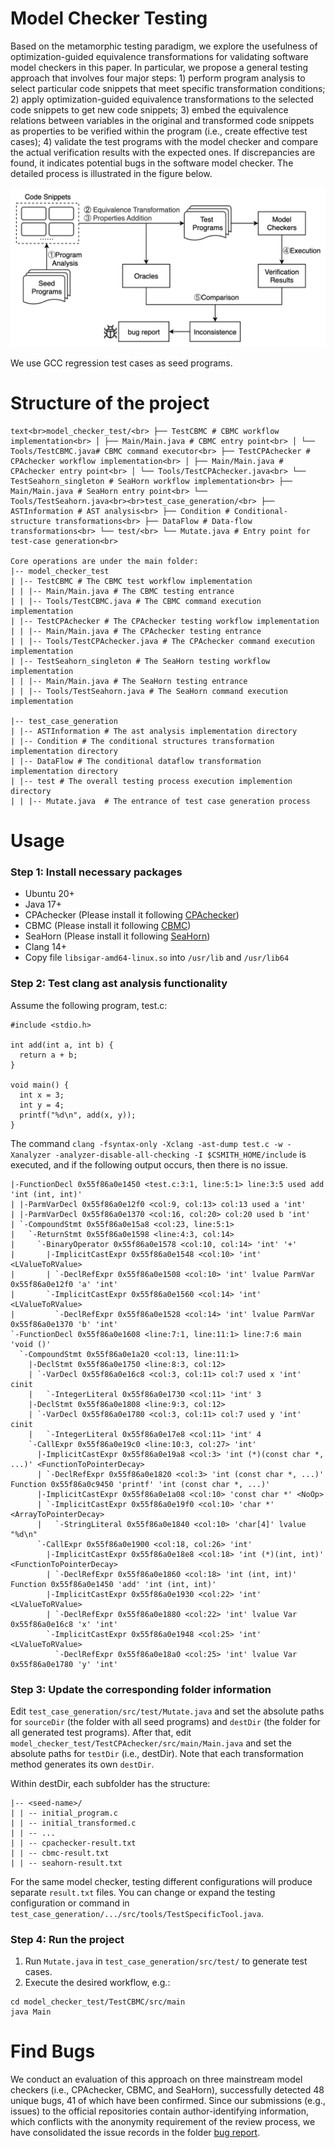 # Model Checker Testing
Based on the metamorphic testing paradigm, we explore
the usefulness of optimization-guided equivalence transformations for validating software model checkers in this paper. In particular, we propose a general testing approach that involves four major steps: 1) perform program analysis to select particular code snippets that meet specific transformation conditions; 2) apply optimization-guided equivalence transformations to the selected code snippets to get new code snippets; 3) embed the equivalence relations between variables in the original and transformed code snippets as properties to be verified within the program (i.e., create effective test cases); 4) validate the test programs with the model checker and compare the actual verification results with the expected ones. If discrepancies are found, it indicates potential bugs in the software model checker. The detailed process is illustrated in the figure below. 

<img src="./workflow.jpg" alt="Workflow image" width="600" />

We use GCC regression test cases as seed programs. 

# Structure of the project

```
text<br>model_checker_test/<br> ├── TestCBMC # CBMC workflow implementation<br> │ ├── Main/Main.java # CBMC entry point<br> │ └── Tools/TestCBMC.java# CBMC command executor<br> ├── TestCPAchecker # CPAchecker workflow implementation<br> │ ├── Main/Main.java # CPAchecker entry point<br> │ └── Tools/TestCPAchecker.java<br> └── TestSeahorn_singleton # SeaHorn workflow implementation<br> ├── Main/Main.java # SeaHorn entry point<br> └── Tools/TestSeahorn.java<br><br>test_case_generation/<br> ├── ASTInformation # AST analysis<br> ├── Condition # Conditional-structure transformations<br> ├── DataFlow # Data-flow transformations<br> └── test/<br> └── Mutate.java # Entry point for test-case generation<br>

Core operations are under the main folder:
|-- model_checker_test
| |-- TestCBMC # The CBMC test workflow implementation
| | |-- Main/Main.java # The CBMC testing entrance
| | |-- Tools/TestCBMC.java # The CBMC command execution implementation
| |-- TestCPAchecker # The CPAchecker testing workflow implementation
| | |-- Main/Main.java # The CPAchecker testing entrance
| | |-- Tools/TestCPAchecker.java # The CPAchecker command execution implementation
| |-- TestSeahorn_singleton # The SeaHorn testing workflow implementation
| | |-- Main/Main.java # The SeaHorn testing entrance
| | |-- Tools/TestSeahorn.java # The SeaHorn command execution implementation

|-- test_case_generation
| |-- ASTInformation # The ast analysis implementation directory
| |-- Condition # The conditional structures transformation implementation directory
| |-- DataFlow # The conditional dataflow transformation implementation directory
| |-- test # The overall testing process execution implemention directory
| | |-- Mutate.java  # The entrance of test case generation process
```

# Usage

### Step 1: Install necessary packages

- Ubuntu 20+
- Java 17+
- CPAchecker (Please install it following [CPAchecker](https://cpachecker.sosy-lab.org/download.php))
- CBMC (Please install it following [CBMC](https://github.com/diffblue/cbmc))
- SeaHorn (Please install it following [SeaHorn](https://github.com/seahorn/seahorn))
- Clang 14+
- Copy file `libsigar-amd64-linux.so` into `/usr/lib` and `/usr/lib64`

### Step 2: Test clang ast analysis functionality

Assume the following program, test.c:
```
#include <stdio.h>

int add(int a, int b) {
  return a + b;
}

void main() {
  int x = 3;
  int y = 4;
  printf("%d\n", add(x, y));
}
```

The command `clang -fsyntax-only -Xclang -ast-dump test.c -w -Xanalyzer -analyzer-disable-all-checking -I $CSMITH_HOME/include` is executed, and if the following output occurs, then there is no issue.
```
|-FunctionDecl 0x55f86a0e1450 <test.c:3:1, line:5:1> line:3:5 used add 'int (int, int)'
| |-ParmVarDecl 0x55f86a0e12f0 <col:9, col:13> col:13 used a 'int'
| |-ParmVarDecl 0x55f86a0e1370 <col:16, col:20> col:20 used b 'int'
| `-CompoundStmt 0x55f86a0e15a8 <col:23, line:5:1>
|   `-ReturnStmt 0x55f86a0e1598 <line:4:3, col:14>
|     `-BinaryOperator 0x55f86a0e1578 <col:10, col:14> 'int' '+'
|       |-ImplicitCastExpr 0x55f86a0e1548 <col:10> 'int' <LValueToRValue>
|       | `-DeclRefExpr 0x55f86a0e1508 <col:10> 'int' lvalue ParmVar 0x55f86a0e12f0 'a' 'int'
|       `-ImplicitCastExpr 0x55f86a0e1560 <col:14> 'int' <LValueToRValue>
|         `-DeclRefExpr 0x55f86a0e1528 <col:14> 'int' lvalue ParmVar 0x55f86a0e1370 'b' 'int'
`-FunctionDecl 0x55f86a0e1608 <line:7:1, line:11:1> line:7:6 main 'void ()'
  `-CompoundStmt 0x55f86a0e1a20 <col:13, line:11:1>
    |-DeclStmt 0x55f86a0e1750 <line:8:3, col:12>
    | `-VarDecl 0x55f86a0e16c8 <col:3, col:11> col:7 used x 'int' cinit
    |   `-IntegerLiteral 0x55f86a0e1730 <col:11> 'int' 3
    |-DeclStmt 0x55f86a0e1808 <line:9:3, col:12>
    | `-VarDecl 0x55f86a0e1780 <col:3, col:11> col:7 used y 'int' cinit
    |   `-IntegerLiteral 0x55f86a0e17e8 <col:11> 'int' 4
    `-CallExpr 0x55f86a0e19c0 <line:10:3, col:27> 'int'
      |-ImplicitCastExpr 0x55f86a0e19a8 <col:3> 'int (*)(const char *, ...)' <FunctionToPointerDecay>
      | `-DeclRefExpr 0x55f86a0e1820 <col:3> 'int (const char *, ...)' Function 0x55f86a0c9450 'printf' 'int (const char *, ...)'
      |-ImplicitCastExpr 0x55f86a0e1a08 <col:10> 'const char *' <NoOp>
      | `-ImplicitCastExpr 0x55f86a0e19f0 <col:10> 'char *' <ArrayToPointerDecay>
      |   `-StringLiteral 0x55f86a0e1840 <col:10> 'char[4]' lvalue "%d\n"
      `-CallExpr 0x55f86a0e1900 <col:18, col:26> 'int'
        |-ImplicitCastExpr 0x55f86a0e18e8 <col:18> 'int (*)(int, int)' <FunctionToPointerDecay>
        | `-DeclRefExpr 0x55f86a0e1860 <col:18> 'int (int, int)' Function 0x55f86a0e1450 'add' 'int (int, int)'
        |-ImplicitCastExpr 0x55f86a0e1930 <col:22> 'int' <LValueToRValue>
        | `-DeclRefExpr 0x55f86a0e1880 <col:22> 'int' lvalue Var 0x55f86a0e16c8 'x' 'int'
        `-ImplicitCastExpr 0x55f86a0e1948 <col:25> 'int' <LValueToRValue>
          `-DeclRefExpr 0x55f86a0e18a0 <col:25> 'int' lvalue Var 0x55f86a0e1780 'y' 'int'
```
### Step 3: Update the corresponding folder information
Edit `test_case_generation/src/test/Mutate.java` and set the absolute paths for `sourceDir` (the folder with all seed programs) and `destDir` (the folder for all generated test programs).
After that, edit `model_checker_test/TestCPAchecker/src/main/Main.java` and set the absolute paths for `testDir` (i.e., destDir).
Note that each transformation method generates its own `destDir`.

Within destDir, each subfolder has the structure:
```
|-- <seed-name>/
| | -- initial_program.c
| | -- initial_transformed.c
| | -- ...
| | -- cpachecker-result.txt
| | -- cbmc-result.txt
| | -- seahorn-result.txt

```
For the same model checker, testing different configurations will produce separate `result.txt` files. You can change or expand the testing configuration or command in `test_case_generation/.../src/tools/TestSpecificTool.java`.

### Step 4: Run the project
1. Run `Mutate.java` in `test_case_generation/src/test/` to generate test cases.
2. Execute the desired workflow, e.g.:
```
cd model_checker_test/TestCBMC/src/main
java Main
```

# Find Bugs
We conduct an evaluation of this approach on three mainstream model checkers (i.e., CPAchecker, CBMC, and SeaHorn), successfully detected 48 unique bugs, 41 of which have been confirmed. Since our submissions (e.g., issues) to the official repositories contain author-identifying information, which conflicts with the anonymity requirement of the review process, we have consolidated the issue records in the folder [bug report](https://github.com/Elowen-jjw/MCT-draftlink/tree/main/bug%20report).
